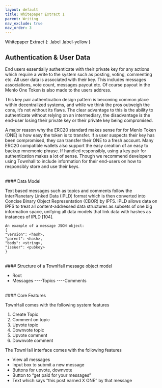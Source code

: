 ```yaml
---
layout: default
title: Whitepaper Extract 1
parent: Writing
nav_exclude: true
nav_order: 3
---
```

Whitepaper Extract
{: .label .label-yellow }

## Authentication & User Data


End users essentially authenticate with their private key for any actions which require a write
to the system such as posting, voting, commenting etc. All user data is associated with their
key. This includes messages associations, vote count, messages payout etc. Of course
payout in the Menlo One Token is also made to the users address.

This key pair authentication design pattern is becoming common place within decentralized
systems, and while we think the pros outweigh the cons, it’s not without its flaws. The clear
advantage to this is the ability to authenticate without relying on an intermediary, the
disadvantage is the end-user losing their private key or their private key being compromised.

A major reason why the ERC20 standard makes sense for for Menlo Token (ONE) is how
easy the token is to transfer. If a user suspects their key has been compromised, they can
transfer their ONE to a fresh account. Many ERC20 compatible wallets also support the easy
creation of an easy to backup mnemonic phrase. If handled responsibly, using a key pair for
authentication makes a lot of sense. Though we recommend developers using Townhall to
include information for their end-users on how to responsibly store and use their keys.

<br>
#### Data Model

Text based messages such as topics and comments follow the InterPlanetary Linked Data
(IPLD) format which is then converted into Concise Binary Object Representation (CBOR) by
IPFS. IPLD allows data on IPFS to treat all content-addressed data structures as subsets of
one big information space, unifying all data models that link data with hashes as instances of
IPLD [104].
```
An example of a message JSON object:
{
"version": <hash>,
"parent": <hash>,
"body": <string>,
"issuer": <pubkey>
}
```

<br>
#### Structure of a TownHall message object model

- Root
- Messages
----Topics
----Comments

<br>
#### Core Features

TownHall comes with the following system features
1. Create Topic
2. Comment on topic
3. Upvote topic
4. Downvote topic
5. Upvote comment
6. Downvote comment

The TownHall interface comes with the following features

- View all messages
- Input box to submit a new message
- Buttons for upvote, downvote
- Button to “get paid for your messages”
- Text which says “this post earned X ONE” by that message



